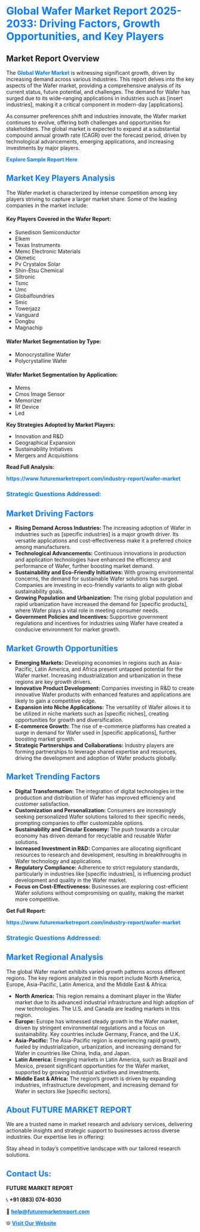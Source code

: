 <h1 style="color: #007BFF;">Global Wafer Market Report 2025-2033: Driving Factors, Growth Opportunities, and Key Players</h1>

<section id="overview">
<h2>Market Report Overview</h2>
<p>The <a href="https://www.futuremarketreport.com/industry-report/wafer-market" style="color: #007BFF; text-decoration: none;"><strong>Global Wafer Market</strong></a> is witnessing significant growth, driven by increasing demand across various industries. This report delves into the key aspects of the Wafer market, providing a comprehensive analysis of its current status, future potential, and challenges. The demand for Wafer has surged due to its wide-ranging applications in industries such as [insert industries], making it a critical component in modern-day [applications].</p>
<p>As consumer preferences shift and industries innovate, the Wafer market continues to evolve, offering both challenges and opportunities for stakeholders. The global market is expected to expand at a substantial compound annual growth rate (CAGR) over the forecast period, driven by technological advancements, emerging applications, and increasing investments by major players.</p>
</section>

<section id="overview">
<p><a href="https://www.futuremarketreport.com/request-sample/reportId=29985" style="color: #007BFF; text-decoration: none;"><strong>Explore Sample Report Here</strong></a></p>
</section>

<section id="key-players">
<h2 style="color: #007BFF;">Market Key Players Analysis</h2>
<p>The Wafer market is characterized by intense competition among key players striving to capture a larger market share. Some of the leading companies in the market include:</p>
<h4>Key Players Covered in the Wafer Report:</h4>
<ul><li>Sunedison Semiconductor</li><li>Elkem</li><li>Texas Instruments</li><li>Memc Electronic Materials</li><li>Okmetic</li><li>Pv Crystalox Solar</li><li>Shin-Etsu Chemical</li><li>Siltronic</li><li>Tsmc</li><li>Umc</li><li>Globalfoundries</li><li>Smic</li><li>Towerjazz</li><li>Vanguard</li><li>Dongbu</li><li>Magnachip</li></ul>
<h4>Wafer Market Segmentation by Type:</h4>
<ul><li>Monocrystalline Wafer</li><li>Polycrystalline Wafer</li></ul>

<h4>Wafer Market Segmentation by Application:</h4>
<ul><li>Mems</li><li>Cmos Image Sensor</li><li>Memorizer</li><li>Rf Device</li><li>Led</li></ul>
<p><strong>Key Strategies Adopted by Market Players:</strong></p>
<ul>
<li>Innovation and R&D</li>
<li>Geographical Expansion</li>
<li>Sustainability Initiatives</li>
<li>Mergers and Acquisitions</li>
</ul>
</section>

<section>
<p><strong>Read Full Analysis: </strong></p><a href="https://www.futuremarketreport.com/industry-report/wafer-market" style="color: #007BFF; text-decoration: none;"><strong>https://www.futuremarketreport.com/industry-report/wafer-market</strong></a>
<h3 style="color: #007BFF;">Strategic Questions Addressed:</h3>
</section>

<section id="driving-factors">
<h2 style="color: #007BFF;">Market Driving Factors</h2>
<ul>
<li><strong>Rising Demand Across Industries:</strong> The increasing adoption of Wafer in industries such as [specific industries] is a major growth driver. Its versatile applications and cost-effectiveness make it a preferred choice among manufacturers.</li>
<li><strong>Technological Advancements:</strong> Continuous innovations in production and application technologies have enhanced the efficiency and performance of Wafer, further boosting market demand.</li>
<li><strong>Sustainability and Eco-Friendly Initiatives:</strong> With growing environmental concerns, the demand for sustainable Wafer solutions has surged. Companies are investing in eco-friendly variants to align with global sustainability goals.</li>
<li><strong>Growing Population and Urbanization:</strong> The rising global population and rapid urbanization have increased the demand for [specific products], where Wafer plays a vital role in meeting consumer needs.</li>
<li><strong>Government Policies and Incentives:</strong> Supportive government regulations and incentives for industries using Wafer have created a conducive environment for market growth.</li>
</ul>
</section>

<section id="growth-opportunities">
<h2 style="color: #007BFF;">Market Growth Opportunities</h2>
<ul>
<li><strong>Emerging Markets:</strong> Developing economies in regions such as Asia-Pacific, Latin America, and Africa present untapped potential for the Wafer market. Increasing industrialization and urbanization in these regions are key growth drivers.</li>
<li><strong>Innovative Product Development:</strong> Companies investing in R&D to create innovative Wafer products with enhanced features and applications are likely to gain a competitive edge.</li>
<li><strong>Expansion into Niche Applications:</strong> The versatility of Wafer allows it to be utilized in niche markets such as [specific niches], creating opportunities for growth and diversification.</li>
<li><strong>E-commerce Growth:</strong> The rise of e-commerce platforms has created a surge in demand for Wafer used in [specific applications], further boosting market growth.</li>
<li><strong>Strategic Partnerships and Collaborations:</strong> Industry players are forming partnerships to leverage shared expertise and resources, driving the development and adoption of Wafer products globally.</li>
</ul>
</section>

<section id="trending-factors">
<h2 style="color: #007BFF;">Market Trending Factors</h2>
<ul>
<li><strong>Digital Transformation:</strong> The integration of digital technologies in the production and distribution of Wafer has improved efficiency and customer satisfaction.</li>
<li><strong>Customization and Personalization:</strong> Consumers are increasingly seeking personalized Wafer solutions tailored to their specific needs, prompting companies to offer customizable options.</li>
<li><strong>Sustainability and Circular Economy:</strong> The push towards a circular economy has driven demand for recyclable and reusable Wafer solutions.</li>
<li><strong>Increased Investment in R&D:</strong> Companies are allocating significant resources to research and development, resulting in breakthroughs in Wafer technology and applications.</li>
<li><strong>Regulatory Compliance:</strong> Adherence to strict regulatory standards, particularly in industries like [specific industries], is influencing product development and quality in the Wafer market.</li>
<li><strong>Focus on Cost-Effectiveness:</strong> Businesses are exploring cost-efficient Wafer solutions without compromising on quality, making the market more competitive.</li>
</ul>
</section>

<section>
<p><strong>Get Full Report: </strong></p><a href="https://www.futuremarketreport.com/industry-report/wafer-market" style="color: #007BFF; text-decoration: none;"><strong>https://www.futuremarketreport.com/industry-report/wafer-market</strong></a>
<h3 style="color: #007BFF;">Strategic Questions Addressed:</h3>
</section>


<section id="regional-analysis">
<h2 style="color: #007BFF;">Market Regional Analysis</h2>
<p>The global Wafer market exhibits varied growth patterns across different regions. The key regions analyzed in this report include North America, Europe, Asia-Pacific, Latin America, and the Middle East & Africa:</p>
<ul>
<li><strong>North America:</strong> This region remains a dominant player in the Wafer market due to its advanced industrial infrastructure and high adoption of new technologies. The U.S. and Canada are leading markets in this region.</li>
<li><strong>Europe:</strong> Europe has witnessed steady growth in the Wafer market, driven by stringent environmental regulations and a focus on sustainability. Key countries include Germany, France, and the U.K.</li>
<li><strong>Asia-Pacific:</strong> The Asia-Pacific region is experiencing rapid growth, fueled by industrialization, urbanization, and increasing demand for Wafer in countries like China, India, and Japan.</li>
<li><strong>Latin America:</strong> Emerging markets in Latin America, such as Brazil and Mexico, present significant opportunities for the Wafer market, supported by growing industrial activities and investments.</li>
<li><strong>Middle East & Africa:</strong> The region’s growth is driven by expanding industries, infrastructure development, and increasing demand for Wafer in sectors like [specific sectors].</li>
</ul>
</section>

<footer>
<h2 style="color: #007BFF;">About FUTURE MARKET REPORT</h2>
<p>We are a trusted name in market research and advisory services, delivering actionable insights and strategic support to businesses across diverse industries. Our expertise lies in offering:</p>

<p>Stay ahead in today’s competitive landscape with our tailored research solutions.</p>

<h2 style="color: #007BFF;">Contact Us:</h2>
<p><strong>FUTURE MARKET REPORT</strong></p>
<p>📞 <strong>+91 (883) 074-8030</strong></p>
<p>📧 <strong><a href="mailto:help@futuremarketreport.com" style="color: #007BFF;">help@futuremarketreport.com</a></strong></p>
<p>🌐 <strong><a href="https://www.futuremarketreport.com/" style="color: #007BFF;">Visit Our Website</a></strong></p>
</footer>